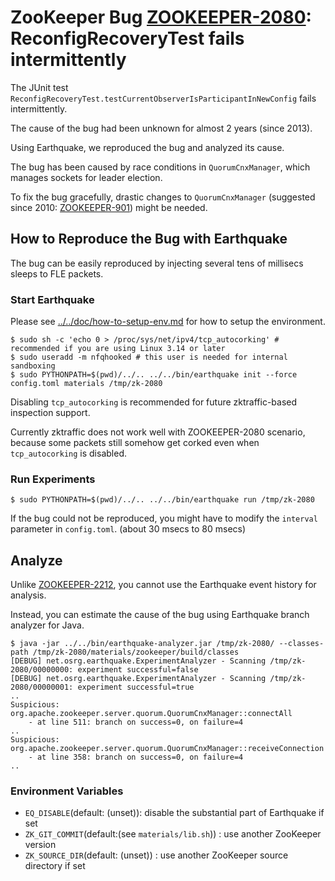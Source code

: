 # ZooKeeper Bug [ZOOKEEPER-2080](https://issues.apache.org/jira/browse/ZOOKEEPER-2080): ReconfigRecoveryTest fails intermittently

The JUnit test `ReconfigRecoveryTest.testCurrentObserverIsParticipantInNewConfig` fails intermittently.

The cause of the bug had been unknown for almost 2 years (since 2013).

Using Earthquake, we reproduced the bug and analyzed its cause.

The bug has been caused by race conditions in `QuorumCnxManager`, which manages sockets for leader election.

To fix the bug gracefully, drastic changes to `QuorumCnxManager` (suggested since 2010: [ZOOKEEPER-901](https://issues.apache.org/jira/browse/ZOOKEEPER-901)) might be needed. 

## How to Reproduce the Bug with Earthquake

The bug can be easily reproduced by injecting several tens of millisecs sleeps to FLE packets.

### Start Earthquake
Please see [../../doc/how-to-setup-env.md](../../doc/how-to-setup-env.md) for how to setup the environment.


	$ sudo sh -c 'echo 0 > /proc/sys/net/ipv4/tcp_autocorking' # recommended if you are using Linux 3.14 or later
	$ sudo useradd -m nfqhooked # this user is needed for internal sandboxing
	$ sudo PYTHONPATH=$(pwd)/../.. ../../bin/earthquake init --force config.toml materials /tmp/zk-2080

Disabling `tcp_autocorking` is recommended for future zktraffic-based inspection support.

Currently zktraffic does not work well with ZOOKEEPER-2080 scenario, because some packets still somehow get corked even when `tcp_autocorking` is disabled.

### Run Experiments

	$ sudo PYTHONPATH=$(pwd)/../.. ../../bin/earthquake run /tmp/zk-2080

If the bug could not be reproduced, you might have to modify the `interval` parameter in `config.toml`. (about 30 msecs to 80 msecs)

## Analyze
Unlike [ZOOKEEPER-2212](../zk-found-2212.ryu/README.md), you cannot use the Earthquake event history for analysis.

Instead, you can estimate the cause of the bug using Earthquake branch analyzer for Java.

	
	$ java -jar ../../bin/earthquake-analyzer.jar /tmp/zk-2080/ --classes-path /tmp/zk-2080/materials/zookeeper/build/classes
	[DEBUG] net.osrg.earthquake.ExperimentAnalyzer - Scanning /tmp/zk-2080/00000000: experiment successful=false
	[DEBUG] net.osrg.earthquake.ExperimentAnalyzer - Scanning /tmp/zk-2080/00000001: experiment successful=true
	..
	Suspicious: org.apache.zookeeper.server.quorum.QuorumCnxManager::connectAll
		- at line 511: branch on success=0, on failure=4
	..
	Suspicious: org.apache.zookeeper.server.quorum.QuorumCnxManager::receiveConnection
		- at line 358: branch on success=0, on failure=4
	..
	

### Environment Variables

* `EQ_DISABLE`(default: (unset)): disable the substantial part of Earthquake if set
* `ZK_GIT_COMMIT`(default:(see `materials/lib.sh`)) : use another ZooKeeper version
* `ZK_SOURCE_DIR`(default: (unset)) : use another ZooKeeper source directory if set
